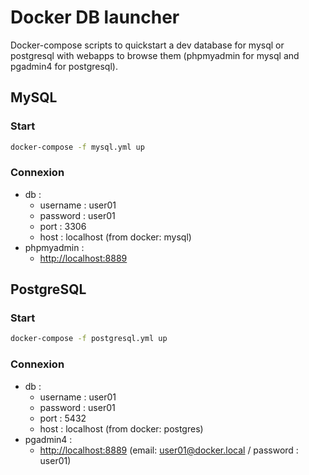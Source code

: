 
# Docker DB launcher

Docker-compose scripts to quickstart a dev database for mysql or postgresql with webapps to browse them (phpmyadmin for mysql and pgadmin4 for postgresql).

## MySQL
### Start
```sh
docker-compose -f mysql.yml up
```
### Connexion
- db : 
    - username : user01
    - password : user01
    - port : 3306
    - host : localhost (from docker: mysql)
- phpmyadmin : 
    - [http://localhost:8889](http://localhost:8889) 


## PostgreSQL
### Start
```sh
docker-compose -f postgresql.yml up
```
### Connexion
- db : 
    - username : user01
    - password : user01
    - port : 5432
    - host : localhost (from docker: postgres)
- pgadmin4 : 
    - [http://localhost:8889](http://localhost:8889) (email: user01@docker.local / password : user01)
